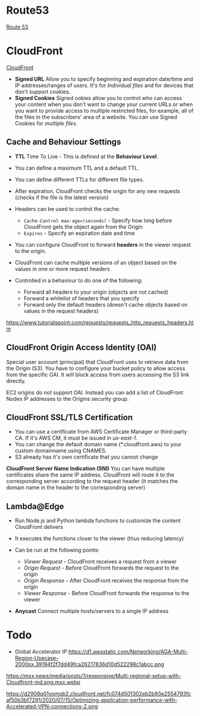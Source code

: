 # Route53
[Route 53](../../06_Cloud_2/AWS-13-3_Route53.md)

# CloudFront
[CloudFront](../../06_Cloud_2/AWS-13-2_CloudFront.md)  

- **Signed URL** Allow you to specify beginning and expiration date/time and IP addresses/ranges of users. It's for *Individual files* and for devices that don't support cookies. 
- **Signed Cookies** Signed ookies allow you to control who can access your content when you don't want to change your current URLs or when you want to provide access to multiple restricted files, for example, all of the files in the subscribers' area of a website. You can use Signed Cookies for *multiple files*. 
  

## Cache and Behaviour Settings
- **TTL** Time To Live - This is defined at the **Behaviour Level**.
- You can define a maximum TTL and a default TTL.
- You can define different TTLs for different file types.
- After expiration, CloudFront checks the origin for any new requests (checks if the file is the latest version)
- Headers can be used to control the cache:
  - `Cache-Control max-age=(seconds)` - Specify how long before CloudFront gets the object again from the Origin
  - `Expires` - Specify an expiration date and time
  
- You can configure CloudFront to forward **headers** in the viewer request to the origin. 
- CloudFront can cache multiple versions of an object based on the values in one or more request headers
- Controlled in a behaviour to do one of the following:
  - Forward all headers to your origin (objects are not cached)
  - Forward a whitelist of headers that you specify
  - Forward only the default headers (doesn't cache objects based on values in the request headers)

https://www.tutorialspoint.com/requests/requests_http_requests_headers.htm

## CloudFront Origin Access Identity (OAI)
Special user account (principal) that CloudFront uses to retrieve data from the Origin (S3). You have to configure your bucket policy to allow access from the specific OAI. It will block access from users accessing the S3 link directly.  
  
EC2 origins do not support OAI. Instead you can add a list of CloudFront Nodes IP addresses to the Origins security group.  
  
## CloudFront SSL/TLS Certification
- You can use a certificate from AWS Certificate Manager or third-party CA. If it's AWS CM, it must be issued in *us-east-1*.
- You can change the default domain name (*.cloudfront.aws) to your custom domainname using CNAMES.
- S3 already has it's own certificate that you cannot change 
  
**CloudFront Server Name Indication (SNI)**
You can have multiple certificates share the same IP address. CloudFront will route it to the corresponding server according to the request header (it matches the domain name in the header to the corresponding server)

## Lambda@Edge
- Run Node.js and Python lambda functions to customize the content CloudFront delivers
- It executes the functions closer to the viewer (thus reducing latency)
- Can be run at the following points:
  - *Viewer Request* - CloudFront receives a request from a viewer
  - *Origin Request* - Before CloudFront forwards the request to the origin
  - *Origin Response* - After CloudFront receives the response from the origin
  - *Viewer Response* - Before CloudFront forwards the response to the viewer

- **Anycast** Connect multiple hosts/servers to a single IP address

# Todo
- Global Accelerator IP https://d1.awsstatic.com/Networking/AGA-Multi-Region-Usecase-2000px.39194f2f7dd49fca26217836d10d522298c1abcc.png
  
https://mxx.news/media/posts/1/responsive/Multi-regional-setup-with-Cloudfront-md.png.mxx.webp
  
https://d2908q01vomqb2.cloudfront.net/fc074d501302eb2b93e2554793fcaf50b3bf7291/2020/07/15/Optimizing-application-performance-with-Accelerated-VPN-connections-2.png